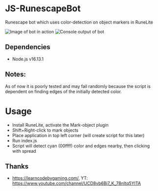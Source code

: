 # JS-RunescapeBot
Runescape bot which uses color-detection on object markers in RuneLite

![Image of bot in action](https://i.imgur.com/438mvdA.png)
![Console output of bot](https://i.imgur.com/VGcQtYm.png)

## Dependencies

* Node.js v16.13.1

## Notes:
As of now it is poorly tested and may fail randomly because the script is dependent on finding edges of the initially detected color.

# Usage
* Install RuneLite, activate the Mark-object plugin
* Shift+Right-click to mark objects
* Place application in top left corner (will create script for this later)
* Run index.js
* Script will detect cyan (00ffff) color and edges nearby, then clicking with spread

## Thanks
* https://learncodebygaming.com/, YT: https://www.youtube.com/channel/UCD8vb6Bi7_K_78nItq5YITA
